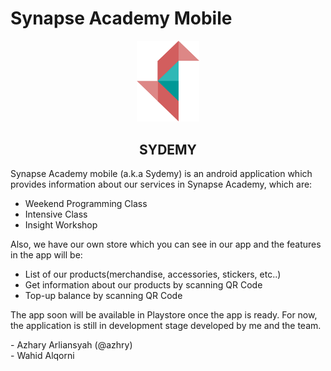 # Synapse Academy Mobile

<p align="center">
  <img src="https://github.com/azhry/sydemy-mobile/blob/master/assets/img/in_app_logo.png" width="100" /><br>
  <h2 align="center">SYDEMY</h2>
</p>

Synapse Academy mobile (a.k.a Sydemy) is an android application which provides information about our services in Synapse Academy, which are:
- Weekend Programming Class
- Intensive Class
- Insight Workshop

Also, we have our own store which you can see in our app and the features in the app will be:
- List of our products(merchandise, accessories, stickers, etc..)
- Get information about our products by scanning QR Code
- Top-up balance by scanning QR Code

The app soon will be available in Playstore once the app is ready. For now, the application is still in development stage developed by me and the team.


\- Azhary Arliansyah (@azhry)<br>
\- Wahid Alqorni<br>
